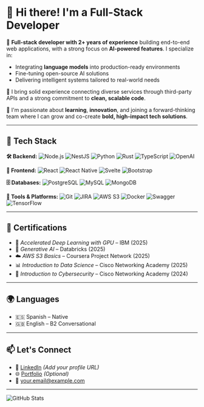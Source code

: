 # 👋 Hi there! I'm a Full-Stack Developer

🚀 **Full-stack developer with 2+ years of experience** building end-to-end web applications, with a strong focus on **AI-powered features**. I specialize in:

- Integrating **language models** into production-ready environments  
- Fine-tuning open-source AI solutions  
- Delivering intelligent systems tailored to real-world needs  

🔌 I bring solid experience connecting diverse services through third-party APIs and a strong commitment to **clean, scalable code**.

🎯 I'm passionate about **learning**, **innovation**, and joining a forward-thinking team where I can grow and co-create **bold, high-impact tech solutions**.

---

## 🧠 Tech Stack

**🛠 Backend:**
![Node.js](https://img.shields.io/badge/-Node.js-339933?logo=node.js&logoColor=white&style=flat)
![NestJS](https://img.shields.io/badge/-NestJS-E0234E?logo=nestjs&logoColor=white&style=flat)
![Python](https://img.shields.io/badge/-Python-3776AB?logo=python&logoColor=white&style=flat)
![Rust](https://img.shields.io/badge/-Rust-000000?logo=rust&logoColor=white&style=flat)
![TypeScript](https://img.shields.io/badge/-TypeScript-3178C6?logo=typescript&logoColor=white&style=flat)
![OpenAI](https://img.shields.io/badge/-OpenAI-412991?logo=openai&logoColor=white&style=flat)

**🎨 Frontend:**
![React](https://img.shields.io/badge/-React-61DAFB?logo=react&logoColor=white&style=flat)
![React Native](https://img.shields.io/badge/-React%20Native-61DAFB?logo=react&logoColor=white&style=flat)
![Svelte](https://img.shields.io/badge/-Svelte-FF3E00?logo=svelte&logoColor=white&style=flat)
![Bootstrap](https://img.shields.io/badge/-Bootstrap-7952B3?logo=bootstrap&logoColor=white&style=flat)

**🗄️ Databases:**
![PostgreSQL](https://img.shields.io/badge/-PostgreSQL-4169E1?logo=postgresql&logoColor=white&style=flat)
![MySQL](https://img.shields.io/badge/-MySQL-4479A1?logo=mysql&logoColor=white&style=flat)
![MongoDB](https://img.shields.io/badge/-MongoDB-47A248?logo=mongodb&logoColor=white&style=flat)

**🔧 Tools & Platforms:**
![Git](https://img.shields.io/badge/-Git-F05032?logo=git&logoColor=white&style=flat)
![JIRA](https://img.shields.io/badge/-JIRA-0052CC?logo=jira&logoColor=white&style=flat)
![AWS S3](https://img.shields.io/badge/-AWS%20S3-FF9900?logo=amazonaws&logoColor=white&style=flat)
![Docker](https://img.shields.io/badge/-Docker-2496ED?logo=docker&logoColor=white&style=flat)
![Swagger](https://img.shields.io/badge/-Swagger-85EA2D?logo=swagger&logoColor=black&style=flat)
![TensorFlow](https://img.shields.io/badge/-TensorFlow-FF6F00?logo=tensorflow&logoColor=white&style=flat)

---

## 📜 Certifications

- 🧠 *Accelerated Deep Learning with GPU* – IBM (2025)  
- 🤖 *Generative AI* – Databricks (2025)  
- ☁️ *AWS S3 Basics* – Coursera Project Network (2025)  
- 📊 *Introduction to Data Science* – Cisco Networking Academy (2025)  
- 🔐 *Introduction to Cybersecurity* – Cisco Networking Academy (2024)  

---

## 🌍 Languages

- 🇪🇸 Spanish – Native  
- 🇬🇧 English – B2 Conversational  

---

## 📫 Let's Connect

- 💼 [LinkedIn](https://www.linkedin.com/) *(Add your profile URL)*  
- 🌐 [Portfolio](https://yourwebsite.com) *(Optional)*  
- 📧 your.email@example.com  

---

![GitHub Stats](https://github-readme-stats.vercel.app/api?username=your-username&show_icons=true&theme=radical)
